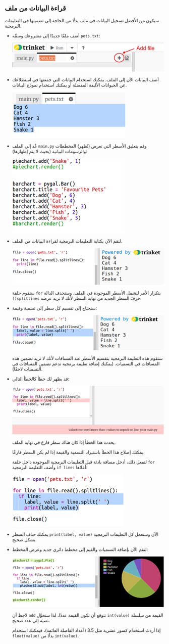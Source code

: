 ## قراءة البيانات من ملف

سيكون من الأفضل تسجيل البيانات في ملف بدلًا من الحاجة إلى تضمينها في التعليمات البرمجية.



+ أضف ملفًا جديدًا إلى مشروعك وسمِّه `pets.txt`:

  ![screenshot](images/pets-file.png)

+ أضف البيانات الآن إلى الملف. يمكنك استخدام البيانات التي جمعتها في استطلاعك عن الحيوانات الأليفة المفضلة أو يمكنك استخدام نموذج البيانات.

  ![screenshot](images/pets-data.png)

+ عُد إلى الملف `main.py` وقم بتعليق الأسطر التي تعرض (تُظهر) المخططات والرسومات البيانية (بحيث لا يتم إظهارها):

  ![screenshot](images/pets-comment.png)

+ لنقم الآن بكتابة التعليمات البرمجية لقراءة البيانات من الملف.

  ![screenshot](images/pets-read.png)

  ستقوم حلقة `for` بتكرار الأمر ليشمل الأسطر الموجودة في الملف. وستحذف الدالة `()splitlines` حرفَ السطر الجديد من نهاية السطر لأنك لا تريد عرضه.

+ سنحتاج إلى تقسيم كل سطر إلى تسمية وقيمة:

  ![screenshot](images/pets-split.png)

  ستقوم هذه التعليمة البرمجية بتقسيم الأسطر عند المسافات لأنك لا تريد تضمين هذه المسافات في التسميات. (يمكنك إضافة تعليمة برمجية تدعم تضمين المسافات في التسميات لاحقًا).

+ قد يظهر لك خطأ كالخطأ التالي:

  ![screenshot](images/pets-error.png)

  يحدث هذا الخطأ إذا كان هناك سطر فارغ في نهاية الملف.

  يمكنك إصلاح هذا الخطأ باستيراد التسمية والقيمة إذا لم يكن السطر فارغًا.

  لتفعل ذلك، أدخل مسافة بادئة قبل التعليمات البرمجية الموجودة داخل حلقة `for` وأضف التعليمة البرمجية `if line:` أعلاها:

  ![screenshot](images/pets-fix.png)

+ يمكنك حذف السطر `print(label, value)` الآن وستعمل كل التعليمات البرمجية بشكل صحيح.

+ لنقم الآن بإضافة التسميات والقيم إلى مخطط دائري جديد وعرض المخطط:

  ![screenshot](images/pets-pie2.png)

  لاحظ أن `add` تتوقع أن تكون القيمة عددًا، لذا ستحوِّل `int(value)` القيمة من سلسلة نصية إلى عدد صحيح.

  إذا أردتَ استخدام كسور عشرية مثل 3.5 (أعداد الفاصلة العائمة)، فيمكنك استخدام `float(value)` بدلًا من `int(value)`.




